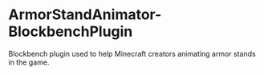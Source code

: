 # ArmorStandAnimator-BlockbenchPlugin
Blockbench plugin used to help Minecraft creators animating armor stands in the game.
